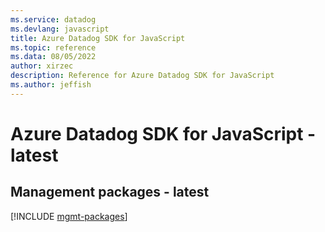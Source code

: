 ```yaml
---
ms.service: datadog
ms.devlang: javascript
title: Azure Datadog SDK for JavaScript
ms.topic: reference
ms.data: 08/05/2022
author: xirzec
description: Reference for Azure Datadog SDK for JavaScript
ms.author: jeffish
---
```

# Azure Datadog SDK for JavaScript - latest

## Management packages - latest
[!INCLUDE [mgmt-packages](datadog-mgmt-index.md)]